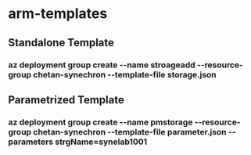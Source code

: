 # arm-templates

## Standalone Template
### az deployment group create --name stroageadd --resource-group chetan-synechron --template-file storage.json 
## Parametrized Template
### az deployment group create --name pmstorage --resource-group chetan-synechron --template-file parameter.json --parameters strgName=synelab1001
